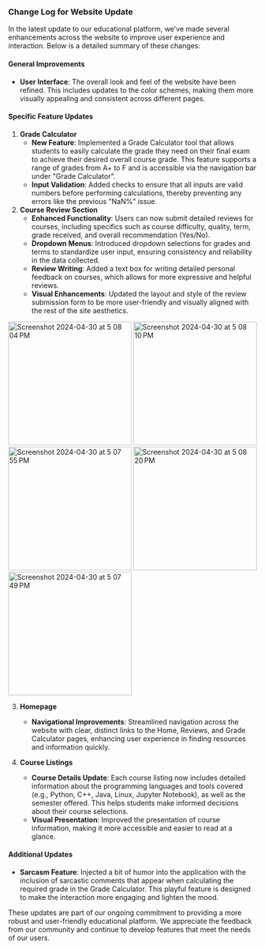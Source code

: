 ### Change Log for Website Update

In the latest update to our educational platform, we've made several enhancements across the website to improve user experience and interaction. Below is a detailed summary of these changes:

#### General Improvements
- **User Interface**: The overall look and feel of the website have been refined. This includes updates to the color schemes, making them more visually appealing and consistent across different pages.

#### Specific Feature Updates

1. **Grade Calculator**
   - **New Feature**: Implemented a Grade Calculator tool that allows students to easily calculate the grade they need on their final exam to achieve their desired overall course grade. This feature supports a range of grades from A+ to F and is accessible via the navigation bar under "Grade Calculator".
   - **Input Validation**: Added checks to ensure that all inputs are valid numbers before performing calculations, thereby preventing any errors like the previous "NaN%" issue.
2. **Course Review Section**
   - **Enhanced Functionality**: Users can now submit detailed reviews for courses, including specifics such as course difficulty, quality, term, grade received, and overall recommendation (Yes/No).
   - **Dropdown Menus**: Introduced dropdown selections for grades and terms to standardize user input, ensuring consistency and reliability in the data collected.
   - **Review Writing**: Added a text box for writing detailed personal feedback on courses, which allows for more expressive and helpful reviews.
   - **Visual Enhancements**: Updated the layout and style of the review submission form to be more user-friendly and visually aligned with the rest of the site aesthetics.
<img width="250" alt="Screenshot 2024-04-30 at 5 08 04 PM" src="https://github.com/MSCS-Online/Change-log-website/assets/31228460/292ddf93-5c5f-4919-9eb4-e87f6481c8d8">
<img width="250" alt="Screenshot 2024-04-30 at 5 08 10 PM" src="https://github.com/MSCS-Online/Change-log-website/assets/31228460/10cefbf4-e682-4385-b4f2-c29b415e9734">
<img width="250" alt="Screenshot 2024-04-30 at 5 07 55 PM" src="https://github.com/MSCS-Online/Change-log-website/assets/31228460/eaa7915f-e2a2-4a14-a22c-1aeac2ef6e2a">
<img width="250" alt="Screenshot 2024-04-30 at 5 08 20 PM" src="https://github.com/MSCS-Online/Change-log-website/assets/31228460/37c429d0-ff33-4401-881c-367aceb6a175">
<img width="250" alt="Screenshot 2024-04-30 at 5 07 49 PM" src="https://github.com/MSCS-Online/Change-log-website/assets/31228460/a25d18c5-2e6f-4e15-b96d-d844746ade65">


3. **Homepage**
   - **Navigational Improvements**: Streamlined navigation across the website with clear, distinct links to the Home, Reviews, and Grade Calculator pages, enhancing user experience in finding resources and information quickly.

4. **Course Listings**
   - **Course Details Update**: Each course listing now includes detailed information about the programming languages and tools covered (e.g., Python, C++, Java, Linux, Jupyter Notebook), as well as the semester offered. This helps students make informed decisions about their course selections.
   - **Visual Presentation**: Improved the presentation of course information, making it more accessible and easier to read at a glance.

#### Additional Updates
- **Sarcasm Feature**: Injected a bit of humor into the application with the inclusion of sarcastic comments that appear when calculating the required grade in the Grade Calculator. This playful feature is designed to make the interaction more engaging and lighten the mood.

These updates are part of our ongoing commitment to providing a more robust and user-friendly educational platform. We appreciate the feedback from our community and continue to develop features that meet the needs of our users.
